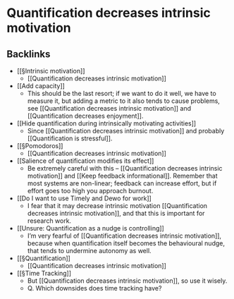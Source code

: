 # Quantification decreases intrinsic motivation

## Backlinks
* [[§Intrinsic motivation]]
	* [[Quantification decreases intrinsic motivation]]
* [[Add capacity]]
	* This should be the last resort; if we want to do it well, we have to measure it, but adding a metric to it also tends to cause problems, see [[Quantification decreases intrinsic motivation]] and [[Quantification decreases enjoyment]]. 
* [[Hide quantification during intrinsically motivating activities]]
	* Since [[Quantification decreases intrinsic motivation]] and probably [[Quantification is stressful]]. 
* [[§Pomodoros]]
	* [[Quantification decreases intrinsic motivation]]
* [[Salience of quantification modifies its effect]]
	* Be extremely careful with this – [[Quantification decreases intrinsic motivation]] and [[Keep feedback informational]]. Remember that most systems are non-linear; feedback can increase effort, but if effort goes too high you approach burnout.
* [[Do I want to use Timely and Dewo for work]]
	* I fear that it may decrease intrinsic motivation [[Quantification decreases intrinsic motivation]], and that this is important for research work.
* [[Unsure: Quantification as a nudge is controlling]]
	* I’m very fearful of [[Quantification decreases intrinsic motivation]], because when quantification itself becomes the behavioural nudge, that tends to undermine autonomy as well. 
* [[§Quantification]]
	* [[Quantification decreases intrinsic motivation]]
* [[§Time Tracking]]
	* But [[Quantification decreases intrinsic motivation]], so use it wisely.
	* Q. Which downsides does time tracking have?

<!-- {BearID:7C8047B6-A241-4BCA-80CA-7F214A52B7D5-20759-00001D772F938212} -->
